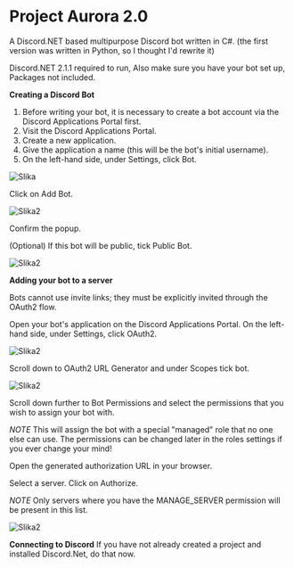 # Project Aurora 2.0
A Discord.NET based multipurpose Discord bot written in C#.
(the first version was written in Python, so I thought I'd rewrite it)

Discord.NET 2.1.1 required to run,
Also make sure you have your bot set up,
Packages not included.

**Creating a Discord Bot**
1. Before writing your bot, it is necessary to create a bot account via the Discord Applications Portal first.
2. Visit the Discord Applications Portal.
3. Create a new application.
4. Give the application a name (this will be the bot's initial username).
5. On the left-hand side, under Settings, click Bot.

![Slika](https://discord.foxbot.me/stable/guides/getting_started/images/intro-bot-settings.png)

Click on Add Bot.

![Slika2](https://discord.foxbot.me/stable/guides/getting_started/images/intro-add-bot.png)

Confirm the popup.

(Optional) If this bot will be public, tick Public Bot.

![Slika2](https://discord.foxbot.me/stable/guides/getting_started/images/intro-public-bot.png)

**Adding your bot to a server**

Bots cannot use invite links; they must be explicitly invited through the OAuth2 flow.

Open your bot's application on the Discord Applications Portal.
On the left-hand side, under Settings, click OAuth2.

![Slika2](https://discord.foxbot.me/stable/guides/getting_started/images/intro-oauth-settings.png)

Scroll down to OAuth2 URL Generator and under Scopes tick bot.

![Slika2](https://discord.foxbot.me/stable/guides/getting_started/images/intro-scopes-bot.png)

Scroll down further to Bot Permissions and select the permissions that you wish to assign your bot with.

*NOTE*
This will assign the bot with a special "managed" role that no one else can use. The permissions can be changed later in the roles settings if you ever change your mind!

Open the generated authorization URL in your browser.

Select a server.
Click on Authorize.

*NOTE*
Only servers where you have the MANAGE_SERVER permission will be present in this list.

![Slika2](https://discord.foxbot.me/stable/guides/getting_started/images/intro-authorize.png)

**Connecting to Discord**
If you have not already created a project and installed Discord.Net, do that now.
